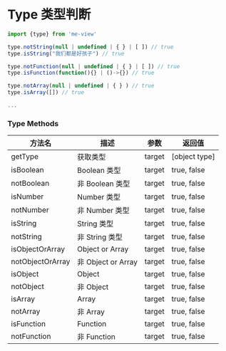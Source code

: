 
# Type 类型判断
``` js
import {type} from 'me-view'

type.notString(null | undefined | { } | [ ]) // true
type.isString("我们都是好孩子") // true

type.notFunction(null | undefined | { } | [ ]) // true
type.isFunction(function(){} | ()->{}) // true

type.notArray(null | undefined | { } ) // true
type.isArray([]) // true

...
```
### Type Methods

| 方法名           | 描述               | 参数   | 返回值      |
| ---------------- | ------------------ | ------ | ----------- |
| getType          | 获取类型           | target | [object type] |
| isBoolean        | Boolean 类型       | target | true, false |
| notBoolean       | 非 Boolean 类型    | target | true, false |
| isNumber         | Number 类型        | target | true, false |
| notNumber        | 非 Number 类型     | target | true, false |
| isString         | String 类型        | target | true, false |
| notString        | 非 String 类型     | target | true, false |
| isObjectOrArray  | Object or Array    | target | true, false |
| notObjectOrArray | 非 Object or Array | target | true, false |
| isObject         | Object             | target | true, false |
| notObject        | 非 Object          | target | true, false |
| isArray          | Array              | target | true, false |
| notArray         | 非 Array           | target | true, false |
| isFunction       | Function           | target | true, false |
| notFunction      | 非 Function        | target | true, false |